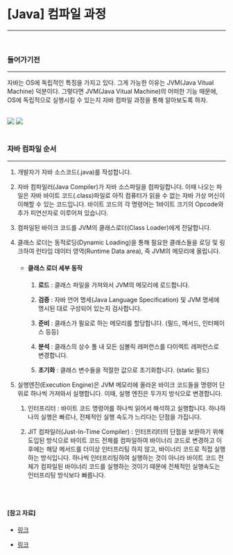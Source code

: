 # [Java] 컴파일 과정

---

<br>

### 들어가기전
---

자바는 OS에 독립적인 특징을 가지고 있다. 그게 가능한 이유는 JVM(Java Vitual Machine) 덕분이다. 그렇다면 JVM(Java Vitual Machine)의 어떠한 기능 때문에, OS에 독립적으로 실행시킬 수 있는지 자바 컴파일 과정을 통해 알아보도록 하자.

<br>

<img src="http://tcpschool.com/lectures/img_java_programming.png"/>

<img src="https://t1.daumcdn.net/cfile/tistory/991D064B5AE999D512"/>

<br>

<br>

### 자바 컴파일 순서
---

1. 개발자가 자바 소스코드(.java)를 작성합니다. 

2. 자바 컴파일러(Java Compiler)가 자바 소스파일을 컴파일합니다. 이때 나오는 파일은 자바 바이트 코드(.class)파일로 아직 컴퓨터가 읽을 수 없는 자바 가상 머신이 이해할 수 있는 코드입니다. 바이트 코드의 각 명령어는 1바이트 크기의 Opcode와 추가 피연산자로 이루어져 있습니다.  

3. 컴파일된 바이크 코드를 JVM의 클래스로더(Class Loader)에게 전달합니다.

4. 클래스 로더는 동적로딩(Dynamic Loading)을 통해 필요한 클래스들을 로딩 및 링크하여 런타임  데이터 영역(Runtime Data area), 즉 JVM의 메모리에 올립니다.

   - #### 클래스 로더 세부 동작

     1. **로드** : 클래스 파일을 가져와서 JVM의 메모리에 로드합니다.

     2. **검증** : 자바 언어 명세(Java Language Specification) 및 JVM 명세에 명시된 대로 구성되어 있는지 검사합니다.

     3. **준비** : 클래스가 필요로 하는 메모리를 할당합니다. (필드, 메서드, 인터페이스 등등)

     4. **분석** : 클래스의 상수 풀 내 모든 심볼릭 레퍼런스를 다이렉트 레퍼런스로 변경합니다.

     5. **초기화** : 클래스 변수들을 적절한 값으로 초기화합니다. (static 필드)

5. 실행엔진(Execution Engine)은 JVM 메모리에 올라온 바이크 코드들을 명령어 단위로 하나씩 가져와서 실행합니다. 이때, 실행 엔진은 두가지 방식으로 변경합니다.

   1. 인터프리터 : 바이트 코드 명령어를 하나씩 읽어서 해석하고 실행합니다. 하나하나의 실행은 빠르나, 전체적인 실행 속도가 느리다는 단점을 가집니다. 

   2. JIT  컴파일러(Just-In-Time Compiler) : 인터프리터의 단점을 보완하기 위해 도입된 방식으로 바이트 코드 전체를 컴파일하여 바이너리 코드로 변경하고 이후에는 해당 메서드를 더이상 인터프리팅 하지 않고, 바이너리 코드로 직접 실행하는 방식입니다. 하나씩 인터프리팅하여 실행하는 것이 아니라 바이트 코드 전체가 컴파일된 바이너리 코드를 실행하는 것이기 때문에 전체적인 실행속도는 인터프리팅 방식보다 빠릅니다.

<br>

<br>

#### [참고 자료]

- [링크](https://steady-snail.tistory.com/67)

- [링크](https://aljjabaegi.tistory.com/387)

